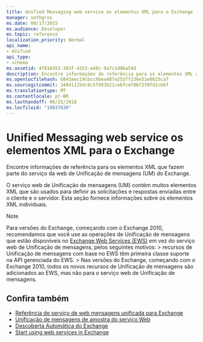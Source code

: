 ```yaml
---
title: Unified Messaging web service os elementos XML para o Exchange
manager: sethgros
ms.date: 09/17/2015
ms.audience: Developer
ms.topic: reference
localization_priority: Normal
api_name:
- Unified
api_type:
- schema
ms.assetid: 4f816453-383f-42b3-a48c-9a7c1d86a54d
description: Encontre informações de referência para os elementos XML que fazem parte do serviço da web de Unificação de mensagens (UM) do Exchange.
ms.openlocfilehash: b843aec19cbcc9bea487a253ff336e51e0825ca7
ms.sourcegitcommit: 34041125dc8c5f993b21cebfc4f8b72f0fd2cb6f
ms.translationtype: MT
ms.contentlocale: pt-BR
ms.lasthandoff: 06/25/2018
ms.locfileid: "19837830"
---
```

# <a name="unified-messaging-web-service-xml-elements-for-exchange"></a>Unified Messaging web service os elementos XML para o Exchange

Encontre informações de referência para os elementos XML que fazem parte do serviço da web de Unificação de mensagens (UM) do Exchange.
  
O serviço web de Unificação de mensagens (UM) contém muitos elementos XML que são usados para definir as solicitações e respostas enviadas entre o cliente e o servidor. Esta seção fornece informações sobre os elementos XML individuais.
  
> [!NOTE]
>  Para versões do Exchange, começando com o Exchange 2010, recomendamos que você use as operações de Unificação de mensagens que estão disponíveis no [Exchange Web Services (EWS)](http://msdn.microsoft.com/library/60285497-0c4e-4e51-84e1-34dd6d89a5d8%28Office.15%29.aspx) em vez do serviço web de Unificação de mensagens, pelos seguintes motivos: > recursos de Unificação de mensagens com base no EWS têm primeira classe suporte na API gerenciada do EWS. > Nas versões do Exchange, começando com o Exchange 2010, todos os novos recursos de Unificação de mensagens são adicionados ao EWS, mas não para o serviço web de Unificação de mensagens. 
  
## <a name="see-also"></a>Confira também

- [Referência de serviço de web mensagens unificada para Exchange](unified-messaging-web-service-reference-for-exchange.md)
- [Unificação de mensagens de amostra do serviço Web](http://www.microsoft.com/en-us/download/details.aspx?id=14832)
- [Descoberta Automática do Exchange](../exchange-web-services/autodiscover-for-exchange.md)
- [Start using web services in Exchange](../exchange-web-services/start-using-web-services-in-exchange.md)
    

